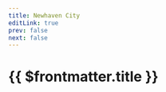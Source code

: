 ```yaml
---
title: Newhaven City
editLink: true
prev: false
next: false
---
```

# {{ $frontmatter.title }}

<MyImageComponent image="maps/newhaven-city.png" :alt="$frontmatter.title + ' Map'" />
